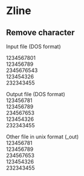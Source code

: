 # Zline  
## Remove character

Input file (DOS format)

1234567801  
123456789  
2345676543  
123454326  
232343455  
  
Output file (DOS format)  
123456781  
123456789  
234567653  
123454326  
232343455  
  
Other file in unix format (_out)  
123456781  
123456789  
234567653  
123454326  
232343455  
